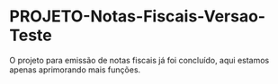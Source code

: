 # PROJETO-Notas-Fiscais-Versao-Teste

O projeto para emissão de notas fiscais já foi concluído, aqui estamos apenas aprimorando mais funções.

